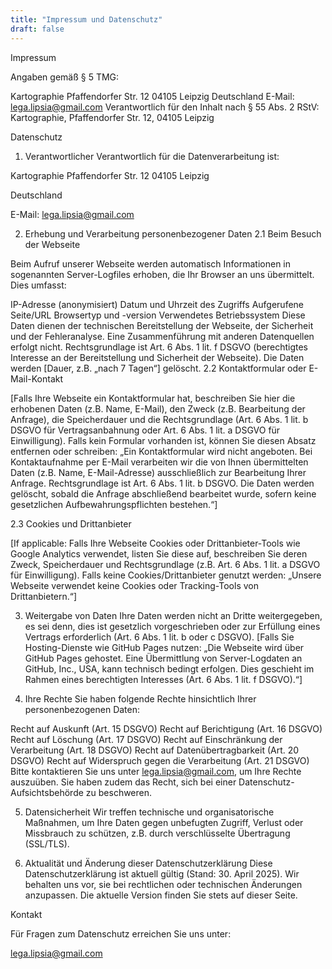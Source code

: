 ```yaml
---
title: "Impressum und Datenschutz"
draft: false
---
```

Impressum

Angaben gemäß § 5 TMG:

Kartographie
Pfaffendorfer Str. 12
04105 Leipzig
Deutschland
E-Mail: lega.lipsia@gmail.com
Verantwortlich für den Inhalt nach § 55 Abs. 2 RStV: Kartographie, Pfaffendorfer Str. 12, 04105 Leipzig

Datenschutz

1. Verantwortlicher
Verantwortlich für die Datenverarbeitung ist:

Kartographie
Pfaffendorfer Str. 12
04105 Leipzig

Deutschland

E-Mail: lega.lipsia@gmail.com

2. Erhebung und Verarbeitung personenbezogener Daten
2.1 Beim Besuch der Webseite

Beim Aufruf unserer Webseite werden automatisch Informationen in sogenannten Server-Logfiles erhoben, die Ihr Browser an uns übermittelt. Dies umfasst:

IP-Adresse (anonymisiert)
Datum und Uhrzeit des Zugriffs
Aufgerufene Seite/URL
Browsertyp und -version
Verwendetes Betriebssystem
Diese Daten dienen der technischen Bereitstellung der Webseite, der Sicherheit und der Fehleranalyse. Eine Zusammenführung mit anderen Datenquellen erfolgt nicht. Rechtsgrundlage ist Art. 6 Abs. 1 lit. f DSGVO (berechtigtes Interesse an der Bereitstellung und Sicherheit der Webseite). Die Daten werden [Dauer, z.B. „nach 7 Tagen“] gelöscht.
2.2 Kontaktformular oder E-Mail-Kontakt

[Falls Ihre Webseite ein Kontaktformular hat, beschreiben Sie hier die erhobenen Daten (z.B. Name, E-Mail), den Zweck (z.B. Bearbeitung der Anfrage), die Speicherdauer und die Rechtsgrundlage (Art. 6 Abs. 1 lit. b DSGVO für Vertragsanbahnung oder Art. 6 Abs. 1 lit. a DSGVO für Einwilligung). Falls kein Formular vorhanden ist, können Sie diesen Absatz entfernen oder schreiben: „Ein Kontaktformular wird nicht angeboten. Bei Kontaktaufnahme per E-Mail verarbeiten wir die von Ihnen übermittelten Daten (z.B. Name, E-Mail-Adresse) ausschließlich zur Bearbeitung Ihrer Anfrage. Rechtsgrundlage ist Art. 6 Abs. 1 lit. b DSGVO. Die Daten werden gelöscht, sobald die Anfrage abschließend bearbeitet wurde, sofern keine gesetzlichen Aufbewahrungspflichten bestehen.“]

2.3 Cookies und Drittanbieter

[If applicable: Falls Ihre Webseite Cookies oder Drittanbieter-Tools wie Google Analytics verwendet, listen Sie diese auf, beschreiben Sie deren Zweck, Speicherdauer und Rechtsgrundlage (z.B. Art. 6 Abs. 1 lit. a DSGVO für Einwilligung). Falls keine Cookies/Drittanbieter genutzt werden: „Unsere Webseite verwendet keine Cookies oder Tracking-Tools von Drittanbietern.“]

3. Weitergabe von Daten
Ihre Daten werden nicht an Dritte weitergegeben, es sei denn, dies ist gesetzlich vorgeschrieben oder zur Erfüllung eines Vertrags erforderlich (Art. 6 Abs. 1 lit. b oder c DSGVO). [Falls Sie Hosting-Dienste wie GitHub Pages nutzen: „Die Webseite wird über GitHub Pages gehostet. Eine Übermittlung von Server-Logdaten an GitHub, Inc., USA, kann technisch bedingt erfolgen. Dies geschieht im Rahmen eines berechtigten Interesses (Art. 6 Abs. 1 lit. f DSGVO).“]

4. Ihre Rechte
Sie haben folgende Rechte hinsichtlich Ihrer personenbezogenen Daten:

Recht auf Auskunft (Art. 15 DSGVO)
Recht auf Berichtigung (Art. 16 DSGVO)
Recht auf Löschung (Art. 17 DSGVO)
Recht auf Einschränkung der Verarbeitung (Art. 18 DSGVO)
Recht auf Datenübertragbarkeit (Art. 20 DSGVO)
Recht auf Widerspruch gegen die Verarbeitung (Art. 21 DSGVO)
Bitte kontaktieren Sie uns unter lega.lipsia@gmail.com, um Ihre Rechte auszuüben. Sie haben zudem das Recht, sich bei einer Datenschutz-Aufsichtsbehörde zu beschweren.

5. Datensicherheit
Wir treffen technische und organisatorische Maßnahmen, um Ihre Daten gegen unbefugten Zugriff, Verlust oder Missbrauch zu schützen, z.B. durch verschlüsselte Übertragung (SSL/TLS).

6. Aktualität und Änderung dieser Datenschutzerklärung
Diese Datenschutzerklärung ist aktuell gültig (Stand: 30. April 2025). Wir behalten uns vor, sie bei rechtlichen oder technischen Änderungen anzupassen. Die aktuelle Version finden Sie stets auf dieser Seite.

Kontakt

Für Fragen zum Datenschutz erreichen Sie uns unter:

lega.lipsia@gmail.com

